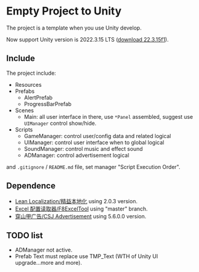 # Empty Project to Unity

The project is a template when you use Unity develop.

Now support Unity version is 2022.3.15 LTS ([download 22.3.15f1](https://unity.com/releases/editor/archive#download-archive-2022)).

## Include

The project include:

- Resources
- Prefabs
  - AlertPrefab
  - ProgressBarPrefab
- Scenes
  - Main: all user interface in there, use `*Panel` assembled, suggest use `UIManager` control show/hide.
- Scripts
  - GameManager: control user/config data and related logical
  - UIManager: control user interface when to global logical
  - SoundManager: control music and effect sound
  - ADManager: control advertisement logical

and `.gitignore` / `README.md` file, set manager "Script Execution Order".

## Dependence

- [Lean Localization/精益本地化](https://carloswilkes.com/Documentation/LeanLocalization) using 2.0.3 version.
- [Excel 配置读取器/F8ExcelTool](https://github.com/TippingGame/F8ExcelTool) using "master" branch.
- [穿山甲广告/CSJ Advertisement](https://www.csjplatform.com/) using 5.6.0.0 version.

## TODO list

- ADManager not active.
- Prefab Text must replace use TMP_Text (WTH of Unity UI upgrade...more and more).
